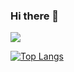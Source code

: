 ### Hi there 👋
<img src="https://capsule-render.vercel.app/api?type=soft&color=6FC7E1&height=100&section=header&text=enjoy!&fontSize=50" /> 

[![Top Langs](https://github-readme-stats.vercel.app/api/top-langs/?username=KMJbella&layout=compact)](https://github.com/anuraghazra/github-readme-stats)

